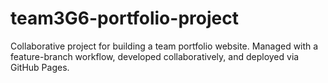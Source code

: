 # team3G6-portfolio-project
Collaborative project for building a team portfolio website. Managed with a feature-branch workflow, developed collaboratively, and deployed via GitHub Pages.
